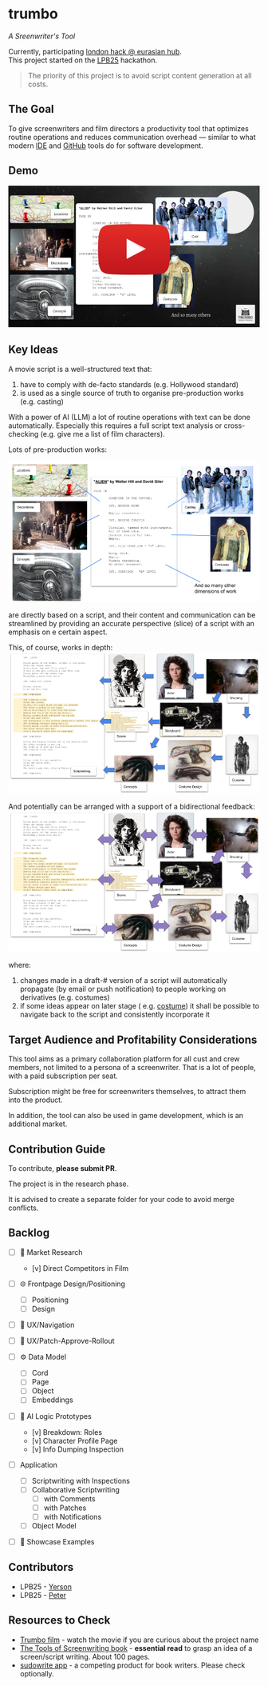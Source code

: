 # trumbo

_A Sreenwriter's Tool_

Currently, participating [london hack @ eurasian hub](https://lu.ma/hag25rag?tk=Rrg3AR).\
This project started on the [LPB25](https://www.kxsb.org/lpb25) hackathon.


> The priority of this project is to avoid script content generation at all costs.

## The Goal

To give screenwriters and film directors a productivity tool
that optimizes routine operations and reduces communication overhead —
similar to what modern [IDE](https://www.jetbrains.com/idea/) and [GitHub](https://github.com/) tools do for software
development.

## Demo

[![Watch the demo videp](assets/demo-cover.jpg)](https://youtu.be/HxUaRCMiH5U)

## Key Ideas

A movie script is a well-structured text that:

1) have to comply with de-facto standards (e.g. Hollywood standard)
2) is used as a single source of truth to organise pre-production works (e.g. casting)

With a power of AI (LLM) a lot of routine operations with text can be done automatically.
Especially this requires a full script text analysis or cross-checking (e.g. give me a list of film characters).

Lots of pre-production works:

![script-dimensions.png](assets/script-dimensions.png)

are directly based on a script, and their content and communication can be streamlined
by providing an accurate perspective (slice) of a script with an emphasis on e certain aspect.

This, of course, works in depth:
![pre-production-dependencies.png](assets/pre-production-dependencies.png)

And potentially can be arranged with a support of a bidirectional feedback:
![script-feedback-and-iterations.png](assets/script-feedback-and-iterations.png)

where:

1) changes made in a draft-# version of a script will automatically propagate (by email or push notification) to people
   working on derivatives (e.g. costumes)
2) if some ideas appear on later stage (
   e.g. [costume](https://en.wikipedia.org/wiki/Predator_(fictional_species)#:~:text=The%20Predator%20was%20originally%20designed,weeks%2C%20ending%20in%20February%201987.))
   it shall be possible to navigate back to the script and consistently incorporate it

## Target Audience and Profitability Considerations

This tool aims as a primary collaboration platform for all cust and crew members,
not limited to a persona of a screenwriter. That is a lot of people, with a paid subscription per seat.

Subscription might be free for screenwriters themselves, to attract them into the product.

In addition, the tool can also be used in game development, which is an additional market.

## Contribution Guide

To contribute, **please submit PR**.

The project is in the research phase. 

It is advised to create a separate folder for your code to avoid merge conflicts. 

## Backlog

  - [ ] 🎯 Market Research
    - [v] Direct Competitors in Film
  - [ ] 🌐 Frontpage Design/Positioning
    - [ ] Positioning
    - [ ] Design
  - [ ] 🧭 UX/Navigation
  - [ ] 🔁 UX/Patch-Approve-Rollout
  - [ ] ⚙️ Data Model
    - [ ] Cord
    - [ ] Page
    - [ ] Object
    - [ ] Embeddings
  - [ ] 🤖 AI Logic Prototypes
    - [v] Breakdown: Roles
    - [v] Character Profile Page
    - [v] Info Dumping Inspection
  - [ ] Application
    - [ ] Scriptwriting with Inspections
    - [ ] Collaborative Scriptwriting
      - [ ] with Comments
      - [ ] with Patches
      - [ ] with Notifications
    - [ ] Object Model
  - [ ] 🍒 Showcase Examples


## Contributors

  - LPB25 - [Yerson](https://www.linkedin.com/in/yerson-lasso-0753aa1a6/)
  - LPB25 - [Peter](https://www.linkedin.com/in/peterbodnar/)

## Resources to Check

- [Trumbo film](https://en.wikipedia.org/wiki/Trumbo_(2015_film)) - watch the movie if you are curious about the project
  name
- [The Tools of Screenwriting book](https://www.amazon.co.uk/gp/product/0312119089) - **essential read** to grasp an
  idea of a screen/script writing. About 100 pages.
- [sudowrite app](https://sudowrite.com/) - a competing product for book writers. Please check optionally.

